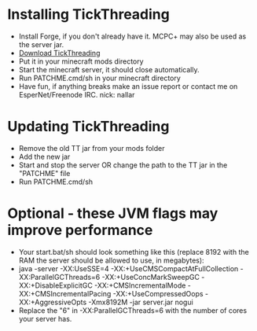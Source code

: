 Installing TickThreading
==========

- Install Forge, if you don't already have it. MCPC+ may also be used as the server jar.
- [Download TickThreading](http://nallar.me/buildservice/job/TickThreading/lastSuccessfulBuild/artifact/target/)
- Put it in your minecraft mods directory
- Start the minecraft server, it should close automatically.
- Run PATCHME.cmd/sh in your minecraft directory
- Have fun, if anything breaks make an issue report or contact me on EsperNet/Freenode IRC. nick: nallar

Updating TickThreading
==========

- Remove the old TT jar from your mods folder
- Add the new jar
- Start and stop the server OR change the path to the TT jar in the "PATCHME" file
- Run PATCHME.cmd/sh

Optional - these JVM flags may improve performance
==========

- Your start.bat/sh should look something like this (replace 8192 with the RAM the server should be allowed to use, in megabytes):
- java -server -XX:UseSSE=4 -XX:+UseCMSCompactAtFullCollection -XX:ParallelGCThreads=6 -XX:+UseConcMarkSweepGC -XX:+DisableExplicitGC -XX:+CMSIncrementalMode -XX:+CMSIncrementalPacing -XX:+UseCompressedOops -XX:+AggressiveOpts -Xmx8192M -jar server.jar nogui
- Replace the "6" in -XX:ParallelGCThreads=6 with the number of cores your server has.
